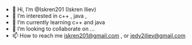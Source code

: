 - 👋 Hi, I’m @Iskren201 (Iskren Iliev)
- 👀 I’m interested in c++ , java , 
- 🌱 I’m currently learning c++ and java
- 💞️ I’m looking to collaborate on ...
- 📫 How to reach me iskren201@gmail.com , or jedy2iliev@gmail.com

<!---
Iskren201/Iskren201 is a ✨ special ✨ repository because its `README.md` (this file) appears on your GitHub profile.
You can click the Preview link to take a look at your changes.
--->
